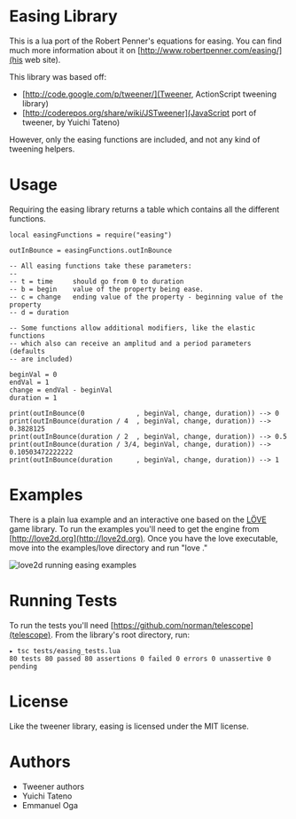 Easing Library
==============

This is a lua port of the Robert Penner's equations for easing. You can find much
more information about it on [http://www.robertpenner.com/easing/](his web site).

This library was based off:

* [http://code.google.com/p/tweener/](Tweener, ActionScript tweening library)
* [http://coderepos.org/share/wiki/JSTweener](JavaScript port of tweener, by Yuichi Tateno)

However, only the easing functions are included, and not any kind of tweening helpers.

Usage
=====

Requiring the easing library returns a table which contains all the different
functions.

    local easingFunctions = require("easing")

    outInBounce = easingFunctions.outInBounce

    -- All easing functions take these parameters:
    --
    -- t = time     should go from 0 to duration
    -- b = begin    value of the property being ease.
    -- c = change   ending value of the property - beginning value of the property
    -- d = duration

    -- Some functions allow additional modifiers, like the elastic functions
    -- which also can receive an amplitud and a period parameters (defaults
    -- are included)

    beginVal = 0
    endVal = 1
    change = endVal - beginVal
    duration = 1

    print(outInBounce(0             , beginVal, change, duration)) --> 0
    print(outInBounce(duration / 4  , beginVal, change, duration)) --> 0.3828125
    print(outInBounce(duration / 2  , beginVal, change, duration)) --> 0.5
    print(outInBounce(duration / 3/4, beginVal, change, duration)) --> 0.10503472222222
    print(outInBounce(duration      , beginVal, change, duration)) --> 1

Examples
========

There is a plain lua example and an interactive one based on the [LÖVE](http://love2d.org)
game library. To run the examples you'll need to get the engine from
[http://love2d.org](http://love2d.org). Once you have the love executable, move into the
examples/love directory and run "love ."

![love2d running easing examples](https://github.com/EmmanuelOga/easing/raw/master/doc/ease-love.png "easing on love2d")

Running Tests
=============

To run the tests you'll need [https://github.com/norman/telescope](telescope).
From the library's root directory, run:

    ▸ tsc tests/easing_tests.lua
    80 tests 80 passed 80 assertions 0 failed 0 errors 0 unassertive 0 pending

License
=======

Like the tweener library, easing is licensed under the MIT license.

Authors
=======

* Tweener authors
* Yuichi Tateno
* Emmanuel Oga
